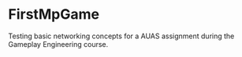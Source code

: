 # FirstMpGame
Testing basic networking concepts for a AUAS assignment during the Gameplay Engineering course.
